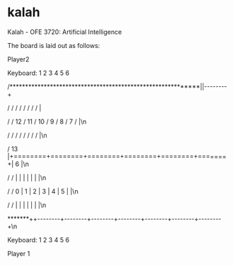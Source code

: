 # kalah
Kalah - OFE 3720: Artificial Intelligence


The board is laid out as follows:

 Player2
 
 
 Keyboard:    1        2        3       4         5         6
 
 
 /************************************************************||--------+
 
 
 /       /        /        /        /        /        /        /        |
 
 
 /       /   12   /   11   /   10   /    9   /    8   /    7   /        |\n
 
 
 /       /        /        /        /        /        /        /        |\n
 
 
 /  13  |+========+========+========+========+========+=======+|    6   |\n
 
 
 /       /        |        |        |        |        |        |        |\n    
 
 
 /       /    0   |    1   |    2   |    3   |    4   |    5   |        |\n
 
 
 /       /        |        |        |        |        |        |        |\n
 
 
 *******++--------+--------+--------+--------+--------+--------+--------+\n
 
 
 Keyboard:    1        2        3       4         5         6
 
 
 Player 1